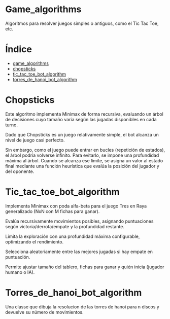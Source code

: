 # Game_algorithms
Algoritmos para resolver juegos simples o antiguos, como el Tic Tac Toe, etc.

# Índice
- [game_algorithms](#game_algorithms)
- [chopsticks](#chopsticks)
- [tic_tac_toe_bot_algorithm](#tic_tac_toe_bot_algorithm)
- [torres_de_hanoi_bot_algorithm](#torres_de_hanoi_bot_algorithm)

# Chopsticks
Este algoritmo implementa Minimax de forma recursiva, evaluando un árbol de decisiones cuyo tamaño varía según las jugadas disponibles en cada turno.

Dado que Chopsticks es un juego relativamente simple, el bot alcanza un nivel de juego casi perfecto.

Sin embargo, como el juego puede entrar en bucles (repetición de estados), el árbol podría volverse infinito. Para evitarlo, se impone una profundidad máxima al árbol. Cuando se alcanza ese límite, se asigna un valor al estado final mediante una función heurística que evalúa la posición del jugador y del oponente.

# Tic_tac_toe_bot_algorithm
Implementa Minimax con poda alfa-beta para el juego Tres en Raya generalizado (NxN con M fichas para ganar).

Evalúa recursivamente movimientos posibles, asignando puntuaciones según victoria/derrota/empate y la profundidad restante.

Limita la exploración con una profundidad máxima configurable, optimizando el rendimiento.

Selecciona aleatoriamente entre las mejores jugadas si hay empate en puntuación.

Permite ajustar tamaño del tablero, fichas para ganar y quién inicia (jugador humano o IA).

# Torres_de_hanoi_bot_algorithm
Una classe que dibuja la resolucion de las torres de hanoi para n discos y devuelve su número de movimientos.
